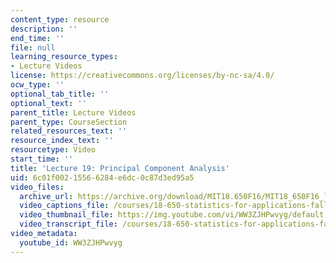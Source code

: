 ```yaml
---
content_type: resource
description: ''
end_time: ''
file: null
learning_resource_types:
- Lecture Videos
license: https://creativecommons.org/licenses/by-nc-sa/4.0/
ocw_type: ''
optional_tab_title: ''
optional_text: ''
parent_title: Lecture Videos
parent_type: CourseSection
related_resources_text: ''
resource_index_text: ''
resourcetype: Video
start_time: ''
title: 'Lecture 19: Principal Component Analysis'
uid: 6c01f002-1556-6284-e6dc-0c87d3ed95a5
video_files:
  archive_url: https://archive.org/download/MIT18.650F16/MIT18_650F16_lec19_300k.mp4
  video_captions_file: /courses/18-650-statistics-for-applications-fall-2016/eb7bc1653c4557bdb0f59e205a24f7b1_WW3ZJHPwvyg.vtt
  video_thumbnail_file: https://img.youtube.com/vi/WW3ZJHPwvyg/default.jpg
  video_transcript_file: /courses/18-650-statistics-for-applications-fall-2016/27aa467a327f2cd7fe288d8cf9f4c011_WW3ZJHPwvyg.pdf
video_metadata:
  youtube_id: WW3ZJHPwvyg
---
```

